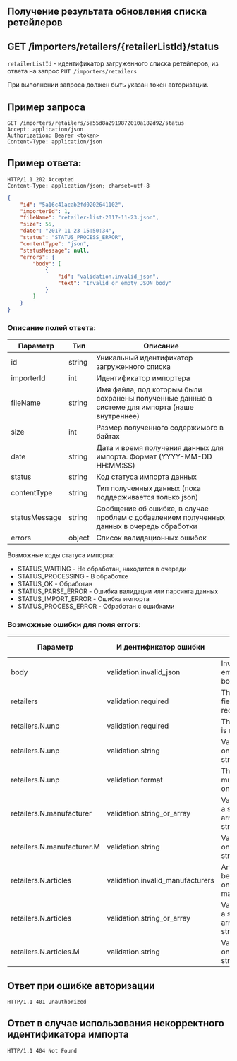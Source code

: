 ## Получение результата обновления списка ретейлеров

## GET /importers/retailers/{retailerListId}/status

`retailerListId` - идентификатор загруженного списка ретейлеров, из ответа на запрос `PUT /importers/retailers`

При выполнении запроса должен быть указан токен авторизации.

## Пример запроса

```http
GET /importers/retailers/5a55d8a2919872010a182d92/status
Accept: application/json
Authorization: Bearer <token>
Content-Type: application/json
```

## Пример ответа<a name="response"></a>:

```http
HTTP/1.1 202 Accepted
Content-Type: application/json; charset=utf-8
```
```json
{
    "id": "5a16c41acab2fd0202641102",
    "importerId": 1,
    "fileName": "retailer-list-2017-11-23.json",
    "size": 55,
    "date": "2017-11-23 15:50:34",
    "status": "STATUS_PROCESS_ERROR",
    "contentType": "json",
    "statusMessage": null,
    "errors": {
        "body": [
            {
                "id": "validation.invalid_json",
                "text": "Invalid or empty JSON body"
            }
        ]
    }
}
```

### Описание полей ответа<a name="fields"></a>:

| Параметр      | Тип    | Описание                                                                                        |
|---------------|--------|-------------------------------------------------------------------------------------------------|
| id            | string | Уникальный идентификатор загруженного списка                                                    |
| importerId    | int    | Идентификатор импортера                                                                         |
| fileName      | string | Имя файла, под которым были сохранены полученные данные в системе для импорта (наше внутреннее) |
| size          | int    | Размер полученного содержимого в байтах                                                         |
| date          | string | Дата и время получения данных для импорта. Формат (YYYY-MM-DD HH:MM:SS)                         |
| status        | string | Код статуса импорта данных                                                                      |
| contentType   | string | Тип полученных данных (пока поддерживается только json)                                         |
| statusMessage | string | Сообщение об ошибке, в случае проблем с добавлением полученных данных в очередь обработки       |
| errors        | object | Список валидационных ошибок                                                                     |

Возможные коды статуса импорта:
- STATUS_WAITING - Не обработан, находится в очереди
- STATUS_PROCESSING - В обработке
- STATUS_OK - Обработан
- STATUS_PARSE_ERROR - Ошибка валидации или парсинга данных
- STATUS_IMPORT_ERROR - Ошибка импорта
- STATUS_PROCESS_ERROR - Обработан с ошибками

### Возможные ошибки для поля errors:

| Параметр                   | И дентификатор ошибки            | Текст ошибки                                   |
|----------------------------|----------------------------------|------------------------------------------------|
| body                       | validation.invalid_json          | Invalid or empty JSON body                     |
| retailers                  | validation.required              | The retailers field is required                |
| retailers.N.unp            | validation.required              | The unp field is required                      |
| retailers.N.unp            | validation.string                | Value may only be a string                     |
| retailers.N.unp            | validation.format                | The string must contain only 9 digits          |
| retailers.N.manufacturer   | validation.string_or_array       | Value may be a string or array of strings      |
| retailers.N.manufacturer.M | validation.string                | Value may only be a string                     |
| retailers.N.articles       | validation.invalid_manufacturers | Articles may be stored only for 1 manufacturer |
| retailers.N.articles       | validation.string_or_array       | Value may be a string or array of strings      |
| retailers.N.articles.M     | validation.string                | Value may only be a string                     |

## Ответ при ошибке авторизации

```http
HTTP/1.1 401 Unauthorized
```

## Ответ в случае использования некорректного идентификатора импорта

```http
HTTP/1.1 404 Not Found
```
